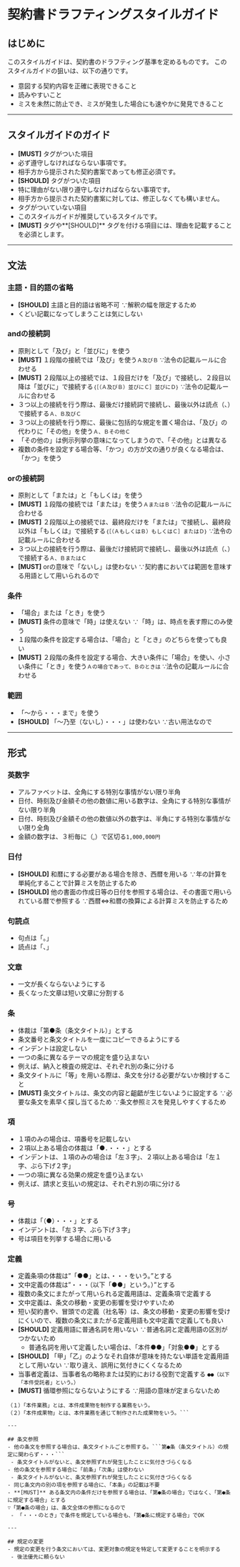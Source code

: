 # 契約書ドラフティングスタイルガイド## はじめにこのスタイルガイドは、契約書のドラフティング基準を定めるものです。このスタイルガイドの狙いは、以下の通りです。- 意図する契約内容を正確に表現できること- 読みやすいこと- ミスを未然に防止でき、ミスが発生した場合にも速やかに発見できること---## スタイルガイドのガイド- **[MUST]** タグがついた項目 - 必ず遵守しなければならない事項です。 - 相手方から提示された契約書案であっても修正必須です。- **[SHOULD]** タグがついた項目 - 特に理由がない限り遵守しなければならない事項です。 - 相手方から提示された契約書案に対しては、修正しなくても構いません。- タグがついていない項目 - このスタイルガイドが推奨しているスタイルです。- **[MUST]** タグや**[SHOULD]** タグを付ける項目には、理由を記載することを必須とします。---## 文法### 主語・目的語の省略- **[SHOULD]** 主語と目的語は省略不可∵解釈の幅を限定するため - くどい記載になってしまうことは気にしない ### andの接続詞- 原則として「及び」と「並びに」を使う - **[MUST]** １段階の接続では「及び」を使う```Ａ及びＢ```∵法令の記載ルールに合わせる - **[MUST]** ２段階以上の接続では、１段目だけを「及び」で接続し、２段目以降は「並びに」で接続する```｛［（Ａ及びＢ）並びにＣ］並びにＤ｝```∵法令の記載ルールに合わせる - ３つ以上の接続を行う際は、最後だけ接続詞で接続し、最後以外は読点（、）で接続する```Ａ、Ｂ及びＣ```  - ３つ以上の接続を行う際に、最後に包括的な規定を置く場合は、「及び」の代わりに「その他」を使う```Ａ、Ｂその他Ｃ```   - 「その他の」は例示列挙の意味になってしまうので、「その他」とは異なる - 複数の条件を設定する場合等、「かつ」の方が文の通りが良くなる場合は、「かつ」を使う ### orの接続詞- 原則として「または」と「もしくは」を使う - **[MUST]** １段階の接続では「または」を使う```ＡまたはＢ```∵法令の記載ルールに合わせる - **[MUST]** ２段階以上の接続では、最終段だけを「または」で接続し、最終段以外は「もしくは」で接続する```｛［（ＡもしくはＢ）もしくはＣ］またはＤ｝```∵法令の記載ルールに合わせる - ３つ以上の接続を行う際は、最後だけ接続詞で接続し、最後以外は読点（、）で接続する```Ａ、ＢまたはＣ```- **[MUST]** orの意味で「ないし」は使わない∵契約書においては範囲を意味する用語として用いられるので### 条件- 「場合」または「とき」を使う - **[MUST]** 条件の意味で「時」は使えない∵「時」は、時点を表す際にのみ使う - １段階の条件を設定する場合は、「場合」と「とき」のどちらを使っても良い - **[MUST]** ２段階の条件を設定する場合、大きい条件に「場合」を使い、小さい条件に「とき」を使う```Ａの場合であって、Ｂのときは```∵法令の記載ルールに合わせる### 範囲- 「〜から・・・まで」を使う - **[SHOULD]** 「〜乃至（ないし）・・・」は使わない∵古い用法なので---## 形式### 英数字- アルファベットは、全角にする特別な事情がない限り半角- 日付、時刻及び金額その他の数値に用いる数字は、全角にする特別な事情がない限り半角- 日付、時刻及び金額その他の数値以外の数字は、半角にする特別な事情がない限り全角- 金額の数字は、３桁毎に（,）で区切る```1,000,000円```### 日付- **[SHOULD]** 和暦にする必要がある場合を除き、西暦を用いる∵年の計算を単純化することで計算ミスを防止するため- **[SHOULD]** 他の書面の作成日等の日付を参照する場合は、その書面で用いられている暦で参照する∵西暦⇔和暦の換算による計算ミスを防止するため### 句読点- 句点は「。」- 読点は「、」### 文章- 一文が長くならないようにする - 長くなった文章は短い文章に分割する### 条- 体裁は「第●条（条文タイトル）」とする - 条文番号と条文タイトルを一度にコピーできるようにする- インデントは設定しない- 一つの条に異なるテーマの規定を盛り込まない - 例えば、納入と検査の規定は、それぞれ別の条に分ける - 条文タイトルに「等」を用いる際は、条文を分ける必要がないか検討すること- **[MUST]** 条文タイトルは、条文の内容と齟齬が生じないように設定する∵必要な条文を素早く探し当てるため∵条文参照ミスを発見しやすくするため### 項- １項のみの場合は、項番号を記載しない- ２項以上ある場合の体裁は「●．・・・」とする- インデントは、１項のみの場合は「左３字」、２項以上ある場合は「左１字、ぶら下げ２字」- 一つの項に異なる効果の規定を盛り込まない - 例えば、請求と支払いの規定は、それぞれ別の項に分ける### 号- 体裁は「（●）・・・」とする- インデントは、「左３字、ぶら下げ３字」- 号は項目を列挙する場合に用いる### 定義- 定義条項の体裁は”「●●」とは、・・・をいう。”とする- 文中定義の体裁は”・・・（以下「●●」という。）”とする- 複数の条文にまたがって用いられる定義用語は、定義条項で定義する - 文中定義は、条文の移動・変更の影響を受けやすいため  - 短い契約書や、冒頭での定義（社名等）は、条文の移動・変更の影響を受けにくいので、複数の条文にまたがる定義用語も文中定義で定義しても良い- **[SHOULD]** 定義用語に普通名詞を用いない∵普通名詞と定義用語の区別がつかないため  - 普通名詞を用いて定義したい場合は、「本件●●」「対象●●」とする- **[SHOULD]** 「甲」「乙」のようなそれ自体が意味を持たない単語を定義用語として用いない∵取り違え、誤用に気付きにくくなるため- 当事者定義は、当事者名の略称または契約における役割で定義する```●●（以下「本件受託者」という。）```- **[MUST]** 循環参照にならないようにする∵用語の意味が定まらないため```[BAD]（１）「本件業務」とは、本件成果物を制作する業務をいう。（２）「本件成果物」とは、本件業務を通じて制作された成果物をいう。```---## 条文参照- 他の条文を参照する場合は、条文タイトルごと参照する。```第●条（条文タイトル）の規定に関わらず・・・``` - 条文タイトルがないと、条文参照ずれが発生したことに気付きづらくなる- 他の条文を参照する場合に「前条」「次条」は使わない - 条文タイトルがないと、条文参照ずれが発生したことに気付きづらくなる- 同じ条文内の別の項を参照する場合に、「本条」の記載は不要- **[MUST]** ある条文内の条件だけを参照する場合は、「第●条の場合」ではなく、「第●条に規定する場合」とする∵「第●条の場合」は、条文全体の参照になるので - 「・・・のとき」で条件を規定している場合も、「第●条に規定する場合」でOK---## 規定の変更- 規定の変更を行う条文においては、変更対象の規定を特定して変更することを明示する - 後法優先に頼らない